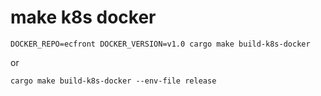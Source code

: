 # make k8s docker
```shell
DOCKER_REPO=ecfront DOCKER_VERSION=v1.0 cargo make build-k8s-docker 
```

or 

```shell
cargo make build-k8s-docker --env-file release
```



